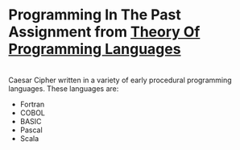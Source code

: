 # Programming In The Past <br/>Assignment from [Theory Of Programming Languages](http://www.labouseur.com/courses/tpl/)

<br/>
Caesar Cipher written in a variety of early procedural programming languages.
These languages are:


* Fortran
* COBOL
* BASIC
* Pascal
* Scala
